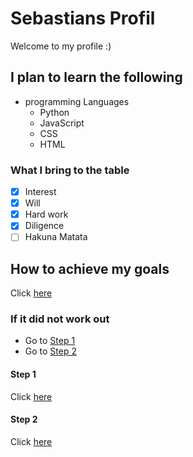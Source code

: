 # Sebastians Profil
Welcome to my profile :)

## I plan to learn the following
- programming Languages
  - Python
  - JavaScript
  - CSS
  - HTML

### What I bring to the table
- [x] Interest
- [x] Will
- [x] Hard work
- [x] Diligence
- [ ] Hakuna Matata

## How to achieve my goals

Click [here](https://google.com)

### If it did not work out

- Go to [Step 1](#step-1)
- Go to [Step 2](#step-2)

#### Step 1
Click [here](https://google.com)

#### Step 2
Click [here](https://google.com)
